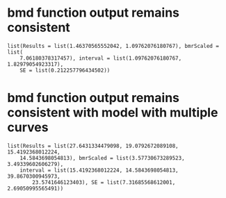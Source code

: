 # bmd function output remains consistent

    list(Results = list(1.46370565552042, 1.09762076180767), bmrScaled = list(
        7.06180378317457), interval = list(1.09762076180767, 1.82979054923317), 
        SE = list(0.212257796434502))

# bmd function output remains consistent with model with multiple curves

    list(Results = list(27.6431334479098, 19.0792672089108, 15.4192368012224, 
        14.5843698054813), bmrScaled = list(3.57730673289523, 3.49339602606279), 
        interval = list(15.4192368012224, 14.5843698054813, 39.8670300945973, 
            23.5741646123403), SE = list(7.31685568612001, 2.69050995565491))


